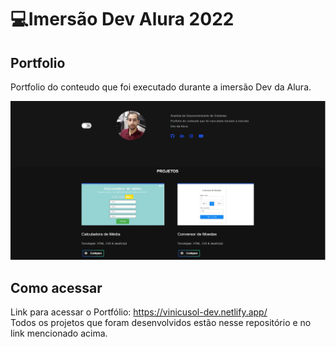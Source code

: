 # 💻Imersão Dev Alura 2022

## Portfolio

Portfolio do conteudo que foi executado durante a imersão Dev da Alura.<br>

<img alt="Portfolio" title="Portfolio" src="https://github.com/viniciuslimax10/imersaodevalura2022/blob/main/img/portfolio.JPG?raw=true" />

## Como acessar

Link para acessar o Portfólio: https://vinicusol-dev.netlify.app/<br>
Todos os projetos que foram desenvolvidos estão nesse repositório e no link mencionado acima.
